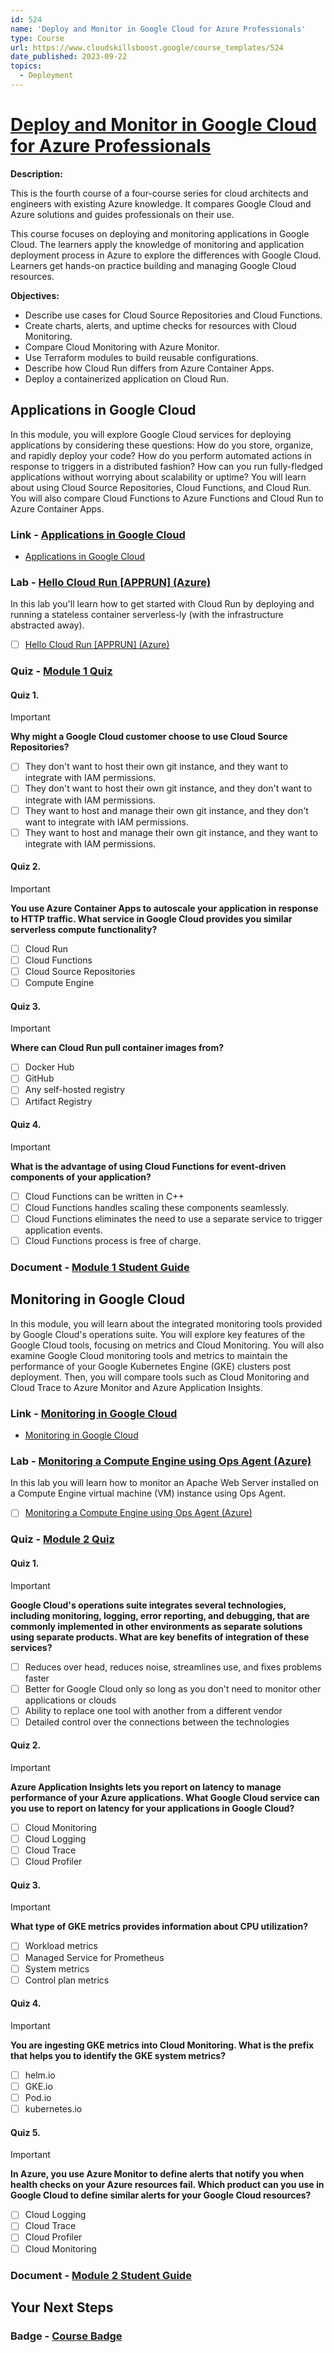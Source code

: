 ```yaml
---
id: 524
name: 'Deploy and Monitor in Google Cloud for Azure Professionals'
type: Course
url: https://www.cloudskillsboost.google/course_templates/524
date_published: 2023-09-22
topics:
  - Deployment
---
```


# [Deploy and Monitor in Google Cloud for Azure Professionals](https://www.cloudskillsboost.google/course_templates/524)

**Description:**

This is the fourth course of a four-course series for cloud architects and engineers with existing Azure knowledge. It compares Google Cloud and Azure solutions and guides professionals on their use.

This course focuses on deploying and monitoring applications in Google Cloud. The learners apply the knowledge of monitoring and application deployment process in Azure to explore the differences with Google Cloud. Learners get hands-on practice building and managing Google Cloud resources.

**Objectives:**

* Describe use cases for Cloud Source Repositories and Cloud Functions.
* Create charts, alerts, and uptime checks for resources with Cloud Monitoring.
* Compare Cloud Monitoring with Azure Monitor.
* Use Terraform modules to build reusable configurations.
* Describe how Cloud Run differs from Azure Container Apps.
* Deploy a containerized application on Cloud Run.

## Applications in Google Cloud

In this module, you will explore Google Cloud services for deploying applications by considering these questions: How do you store, organize, and rapidly deploy your code? How do you perform automated actions in response to triggers in a distributed fashion? How can you run fully-fledged applications without worrying about scalability or uptime? You will learn about using Cloud Source Repositories, Cloud Functions, and Cloud Run. You will also compare Cloud Functions to Azure Functions and Cloud Run to Azure Container Apps.

### Link - [Applications in Google Cloud](https://www.cloudskillsboost.google/course_templates/524/documents/411018)

* [Applications in Google Cloud](https://art-analytics.appspot.com/r.html?uaid=G-1FVH5QDXEV&utm_source=aRT-Module01&utm_medium=aRT-clicks&utm_campaign=Module01&destination=Module01&url=https://storage.googleapis.com/cloud-training/T-INFRAZR4-I/1.0.1/od/en/web/MODULE01/content/index.html)

### Lab - [Hello Cloud Run [APPRUN] (Azure)](https://www.cloudskillsboost.google/course_templates/524/labs/411019)

In this lab you'll learn how to get started with Cloud Run by deploying and running a stateless container serverless-ly (with the infrastructure abstracted away).

* [ ] [Hello Cloud Run [APPRUN] (Azure)](../labs/Hello-Cloud-Run-[APPRUN]-(Azure).md)

### Quiz - [Module 1 Quiz](https://www.cloudskillsboost.google/course_templates/524/quizzes/411020)

#### Quiz 1.

> [!important]
> **Why might a Google Cloud customer choose to use Cloud Source Repositories?**
>
> * [ ] They don't want to host their own git instance, and they want to integrate with IAM permissions.
> * [ ] They don't want to host their own git instance, and they don't want to integrate with IAM permissions.
> * [ ] They want to host and manage their own git instance, and they don't want to integrate with IAM permissions.
> * [ ] They want to host and manage their own git instance, and they want to integrate with IAM permissions.

#### Quiz 2.

> [!important]
> **You use Azure Container Apps to autoscale your application in response to HTTP traffic. What service in Google Cloud provides you similar serverless compute functionality?**
>
> * [ ] Cloud Run
> * [ ] Cloud Functions
> * [ ] Cloud Source Repositories
> * [ ] Compute Engine

#### Quiz 3.

> [!important]
> **Where can Cloud Run pull container images from?**
>
> * [ ] Docker Hub
> * [ ] GitHub
> * [ ] Any self-hosted registry
> * [ ] Artifact Registry

#### Quiz 4.

> [!important]
> **What is the advantage of using Cloud Functions for event-driven components of your application?**
>
> * [ ] Cloud Functions can be written in C++
> * [ ] Cloud Functions handles scaling these components seamlessly.
> * [ ] Cloud Functions eliminates the need to use a separate service to trigger application events.
> * [ ] Cloud Functions process is free of charge.

### Document - [Module 1 Student Guide](https://www.cloudskillsboost.google/course_templates/524/documents/411021)

## Monitoring in Google Cloud

In this module, you will learn about the integrated monitoring tools provided by Google Cloud's operations suite. You will explore key features of the Google Cloud tools, focusing on metrics and Cloud Monitoring. You will also examine Google Cloud monitoring tools and metrics to maintain the performance of your Google Kubernetes Engine (GKE) clusters post deployment. Then, you will compare tools such as Cloud Monitoring and Cloud Trace to Azure Monitor and Azure Application Insights.

### Link - [Monitoring in Google Cloud](https://www.cloudskillsboost.google/course_templates/524/documents/411022)

* [Monitoring in Google Cloud](https://art-analytics.appspot.com/r.html?uaid=G-1FVH5QDXEV&utm_source=aRT-Module02&utm_medium=aRT-clicks&utm_campaign=Module02&destination=Module02&url=https://storage.googleapis.com/cloud-training/T-INFRAZR4-I/1.0/od/en/web/Module02/content/index.html)

### Lab - [Monitoring a Compute Engine using Ops Agent (Azure)](https://www.cloudskillsboost.google/course_templates/524/labs/411023)

In this lab you will learn how to monitor an Apache Web Server installed on a Compute Engine virtual machine (VM) instance using Ops Agent.

* [ ] [Monitoring a Compute Engine using Ops Agent (Azure)](../labs/Monitoring-a-Compute-Engine-using-Ops-Agent-(Azure).md)

### Quiz - [Module 2 Quiz](https://www.cloudskillsboost.google/course_templates/524/quizzes/411024)

#### Quiz 1.

> [!important]
> **Google Cloud's operations suite integrates several technologies, including monitoring, logging, error reporting, and debugging, that are commonly implemented in other environments as separate solutions using separate products. What are key benefits of integration of these services?**
>
> * [ ] Reduces over head, reduces noise, streamlines use, and fixes problems faster
> * [ ] Better for Google Cloud only so long as you don't need to monitor other applications or clouds
> * [ ] Ability to replace one tool with another from a different vendor
> * [ ] Detailed control over the connections between the technologies

#### Quiz 2.

> [!important]
> **Azure Application Insights lets you report on latency to manage performance of your Azure applications. What Google Cloud service can you use to report on latency for your applications in Google Cloud?**
>
> * [ ] Cloud Monitoring
> * [ ] Cloud Logging
> * [ ] Cloud Trace
> * [ ] Cloud Profiler

#### Quiz 3.

> [!important]
> **What type of GKE metrics provides information about CPU utilization?**
>
> * [ ] Workload metrics
> * [ ] Managed Service for Prometheus
> * [ ] System metrics
> * [ ] Control plan metrics

#### Quiz 4.

> [!important]
> **You are ingesting GKE metrics into Cloud Monitoring. What is the prefix that helps you to identify the GKE system metrics?**
>
> * [ ] helm.io
> * [ ] GKE.io
> * [ ] Pod.io
> * [ ] kubernetes.io

#### Quiz 5.

> [!important]
> **In Azure, you use Azure Monitor to define alerts that notify you when health checks on your Azure resources fail. Which product can you use in Google Cloud to define similar alerts for your Google Cloud resources?**
>
> * [ ] Cloud Logging
> * [ ] Cloud Trace
> * [ ] Cloud Profiler
> * [ ] Cloud Monitoring

### Document - [Module 2 Student Guide](https://www.cloudskillsboost.google/course_templates/524/documents/411025)

## Your Next Steps

### Badge - [Course Badge](https://www.cloudskillsboost.google)
